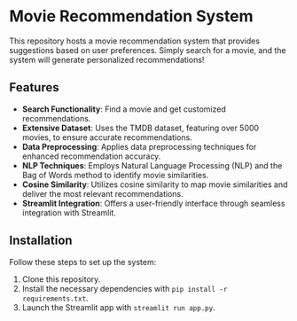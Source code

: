 # Movie Recommendation System

This repository hosts a movie recommendation system that provides suggestions based on user preferences. Simply search for a movie, and the system will generate personalized recommendations!

## Features

- **Search Functionality**: Find a movie and get customized recommendations.
- **Extensive Dataset**: Uses the TMDB dataset, featuring over 5000 movies, to ensure accurate recommendations.
- **Data Preprocessing**: Applies data preprocessing techniques for enhanced recommendation accuracy.
- **NLP Techniques**: Employs Natural Language Processing (NLP) and the Bag of Words method to identify movie similarities.
- **Cosine Similarity**: Utilizes cosine similarity to map movie similarities and deliver the most relevant recommendations.
- **Streamlit Integration**: Offers a user-friendly interface through seamless integration with Streamlit.

## Installation

Follow these steps to set up the system:

1. Clone this repository.
2. Install the necessary dependencies with `pip install -r requirements.txt`.
3. Launch the Streamlit app with `streamlit run app.py`.



